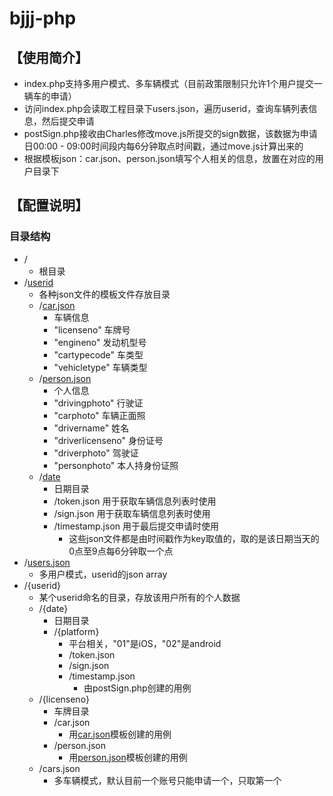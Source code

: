 # bjjj-php

## 【使用简介】
* index.php支持多用户模式、多车辆模式（目前政策限制只允许1个用户提交一辆车的申请）
* 访问index.php会读取工程目录下users.json，遍历userid，查询车辆列表信息，然后提交申请
* postSign.php接收由Charles修改move.js所提交的sign数据，该数据为申请日00:00 - 09:00时间段内每6分钟取点时间戳，通过move.js计算出来的
* 根据模板json：car.json、person.json填写个人相关的信息，放置在对应的用户目录下 

## 【配置说明】
### 目录结构
* /
    * 根目录
* /[userid](/userid)
    * 各种json文件的模板文件存放目录
    * /[car.json](/userid/car.json)
        * 车辆信息
        * "licenseno" 车牌号
        * "engineno" 发动机型号
        * "cartypecode" 车类型
        * "vehicletype" 车辆类型
    * /[person.json](/userid/person.json)
        * 个人信息
        * "drivingphoto" 行驶证
        * "carphoto" 车辆正面照
        * "drivername" 姓名
        * "driverlicenseno" 身份证号
        * "driverphoto" 驾驶证
        * "personphoto" 本人持身份证照
    * /[date](/userid/date)
        * 日期目录
        * /token.json 用于获取车辆信息列表时使用
        * /sign.json  用于获取车辆信息列表时使用
        * /timestamp.json 用于最后提交申请时使用
            * 这些json文件都是由时间戳作为key取值的，取的是该日期当天的0点至9点每6分钟取一个点
* /[users.json](/users.json)
    * 多用户模式，userid的json array
* /{userid}
    * 某个userid命名的目录，存放该用户所有的个人数据
    * /{date}
        * 日期目录
        * /{platform}
            * 平台相关，"01"是iOS，"02"是android
            * /token.json
            * /sign.json
            * /timestamp.json
                * 由postSign.php创建的用例
    * /{licenseno}
        * 车牌目录
        * /car.json
            * 用[car.json](/userid/car.json)模板创建的用例
        * /person.json
            * 用[person.json](/userid/person.json)模板创建的用例
    * /cars.json
        * 多车辆模式，默认目前一个账号只能申请一个，只取第一个
